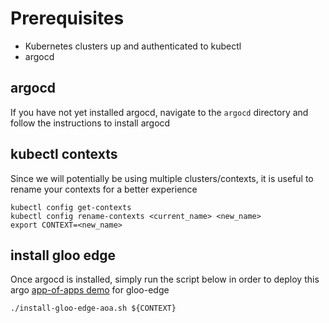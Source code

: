 # Prerequisites
- Kubernetes clusters up and authenticated to kubectl
- argocd

## argocd
If you have not yet installed argocd, navigate to the `argocd` directory and follow the instructions to install argocd

## kubectl contexts
Since we will potentially be using multiple clusters/contexts, it is useful to rename your contexts for a better experience
```
kubectl config get-contexts
kubectl config rename-contexts <current_name> <new_name>
export CONTEXT=<new_name>
```

## install gloo edge
Once argocd is installed, simply run the script below in order to deploy this argo [app-of-apps demo](https://github.com/ably77/solo-testbed-apps/tree/main/argo-apps/environments/gloo-edge) for gloo-edge
```
./install-gloo-edge-aoa.sh ${CONTEXT}
```